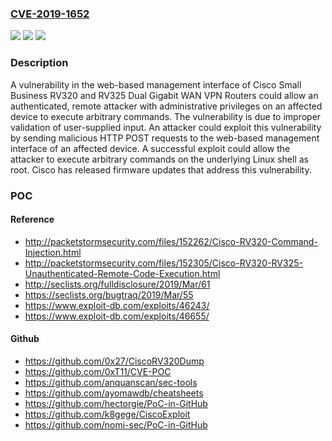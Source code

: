 ### [CVE-2019-1652](https://cve.mitre.org/cgi-bin/cvename.cgi?name=CVE-2019-1652)
![](https://img.shields.io/static/v1?label=Product&message=Cisco%20Small%20Business%20RV%20Series%20Router%20Firmware%20&color=blue)
![](https://img.shields.io/static/v1?label=Version&message=n%2Fa&color=blue)
![](https://img.shields.io/static/v1?label=Vulnerability&message=CWE-20&color=brighgreen)

### Description

A vulnerability in the web-based management interface of Cisco Small Business RV320 and RV325 Dual Gigabit WAN VPN Routers could allow an authenticated, remote attacker with administrative privileges on an affected device to execute arbitrary commands. The vulnerability is due to improper validation of user-supplied input. An attacker could exploit this vulnerability by sending malicious HTTP POST requests to the web-based management interface of an affected device. A successful exploit could allow the attacker to execute arbitrary commands on the underlying Linux shell as root. Cisco has released firmware updates that address this vulnerability.

### POC

#### Reference
- http://packetstormsecurity.com/files/152262/Cisco-RV320-Command-Injection.html
- http://packetstormsecurity.com/files/152305/Cisco-RV320-RV325-Unauthenticated-Remote-Code-Execution.html
- http://seclists.org/fulldisclosure/2019/Mar/61
- https://seclists.org/bugtraq/2019/Mar/55
- https://www.exploit-db.com/exploits/46243/
- https://www.exploit-db.com/exploits/46655/

#### Github
- https://github.com/0x27/CiscoRV320Dump
- https://github.com/0xT11/CVE-POC
- https://github.com/anquanscan/sec-tools
- https://github.com/ayomawdb/cheatsheets
- https://github.com/hectorgie/PoC-in-GitHub
- https://github.com/k8gege/CiscoExploit
- https://github.com/nomi-sec/PoC-in-GitHub

